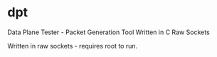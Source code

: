 # dpt
Data Plane Tester - Packet Generation Tool Written in C Raw Sockets

Written in raw sockets - requires root to run.
